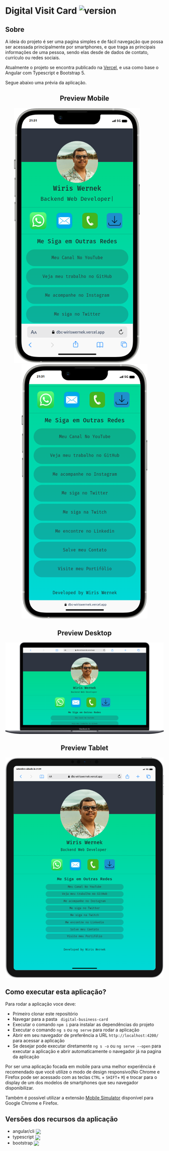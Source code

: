 # Digital Visit Card ![version](https://img.shields.io/badge/version-1.3.0-blue)

## Sobre

A ideia do projeto é ser uma pagina simples e de fácil navegação que possa ser acessada principalmente por smartphones, e que traga as principais informações de uma pessoa, sendo elas desde de dados de contato, currículo ou redes sociais.

Atualmente o projeto se encontra publicado na [Vercel](https://dbc-wiriswernek.vercel.app), e usa como base o Angular com Typescript e Bootstrap 5.

Segue abaixo uma prévia da aplicação.

<h2 align="center">Preview Mobile</h2>
<div align="center">
	<img width="400" style="margin-right: 3rem;" src="./docs/images/iphone-1.png">
	<img width="400" src="./docs/images/iphone-2.png">
</div>

<h2 align="center">Preview Desktop</h2>
<div align="center">
	<img width="800" src="./docs/images/macbook.png">
</div>

<h2 align="center">Preview Tablet</h2>
<div align="center">
	<img width="700" src="./docs/images/ipad.png">
</div>


## Como executar esta aplicação?

Para rodar a aplicação voce deve:
- Primeiro clonar este repositório
- Navegar para a pasta ` digital-business-card`
- Executar o comando `npm i` para instalar as dependências do projeto
- Executar o comando `ng s` ou `ng serve` para rodar a aplicação
- Abrir em seu navegador de preferência a URL `http://localhost:4200/` para acessar a aplicação
- Se desejar pode executar diretamente `ng s -o` ou `ng serve --open` para executar a aplicação e abrir automaticamente o navegador já na pagina da aplicação

Por ser uma aplicação focada em mobile para uma melhor experiência é recomendado que você utilize o modo de design responsivo(No Chrome e Firefox pode ser acessado com as teclas `CTRL` + `SHIFT`+ `M`) e trocar para o display de um dos modelos de smartphones que seu navegador disponibilizar. 

Também é possível utilizar a extensão [Mobile Simulator](https://chrome.google.com/webstore/detail/mobile-simulator-responsi/ckejmhbmlajgoklhgbapkiccekfoccmk) disponível para Google Chrome e Firefox.

## Versões dos recursos da aplicação
- angular/cli <img style="vertical-align: middle;" src="https://img.shields.io/badge/version-15.1.6-blue"/>
- typescript <img style="vertical-align: middle;" src="https://img.shields.io/badge/version-4.9.5-blue"/>
- bootstrap <img style="vertical-align: middle;" src="https://img.shields.io/badge/version-5.3.1-blue"/>
